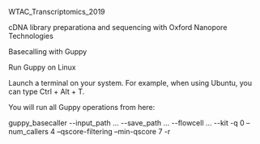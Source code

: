 WTAC_Transcriptomics_2019

cDNA library preparationa and sequencing with Oxford Nanopore Technologies














Basecalling with Guppy

Run Guppy on Linux

Launch a terminal on your system. For example, when using Ubuntu, you can type Ctrl + Alt + T.

You will run all Guppy operations from here:

guppy_basecaller --input_path … --save_path … --flowcell … --kit -q 0 –num_callers 4 –qscore-filtering –min-qscore 7 -r
